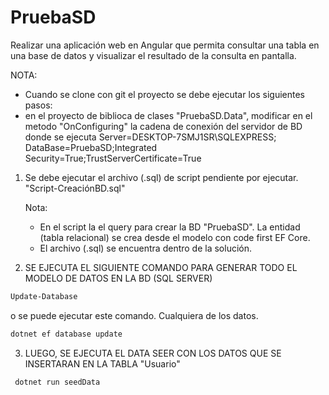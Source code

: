 # PruebaSD
Realizar una aplicación web en Angular que permita consultar una tabla en una base
de datos y visualizar el resultado de la consulta en pantalla.


NOTA: 
- Cuando se clone con git el proyecto se debe ejecutar los siguientes pasos:
- en el proyecto de biblioca de clases "PruebaSD.Data", modificar en el metodo "OnConfiguring" la cadena de conexión  del servidor de BD donde se ejecuta
  Server=DESKTOP-7SMJ1SR\\SQLEXPRESS; DataBase=PruebaSD;Integrated Security=True;TrustServerCertificate=True

1. Se debe ejecutar el archivo (.sql) de script pendiente por ejecutar. "Script-CreaciónBD.sql"

   Nota:
   - En el script la el query para crear la BD "PruebaSD". La entidad (tabla relacional) se crea desde el modelo con code first EF Core.
   - El archivo (.sql) se encuentra dentro de la solución. 
   
3. SE EJECUTA EL SIGUIENTE COMANDO PARA GENERAR TODO EL MODELO DE DATOS EN LA BD (SQL SERVER)
   
  ```bash
  Update-Database 
  ```

 o se puede ejecutar este comando. Cualquiera de los datos.

   ```bash
  dotnet ef database update
  ```

3. LUEGO, SE EJECUTA EL DATA SEER CON LOS DATOS QUE SE INSERTARAN EN LA TABLA "Usuario"

   
  ```bash
   dotnet run seedData
  ```
